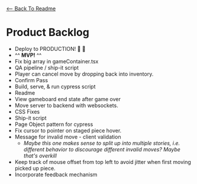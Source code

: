 [<-- Back To Readme](./README.md)

# Product Backlog

-   Deploy to PRODUCTION! 🚀 🐀
-   ^^ **MVP!** ^^
-   Fix big array in gameContainer.tsx
-   QA pipeline / ship-it script
-   Player can cancel move by dropping back into inventory.
-   Confirm Pass
-   Build, serve, & run cypress script
-   Readme
-   View gameboard end state after game over
-   Move server to backend with websockets.
-   CSS Fixes
-   Ship-it script
-   Page Object pattern for cypress
-   Fix cursor to pointer on staged piece hover.
-   Message for invalid move - client validation
    -   _Maybe this one makes sense to split up into multiple stories, i.e. different behavior to discourage different invalid moves? Maybe that's overkill_
-   Keep track of mouse offset from top left to avoid jitter when first moving picked up piece.
-   Incorporate feedback mechanism
